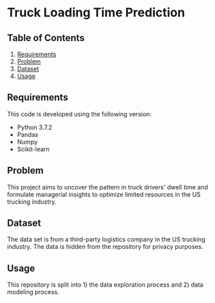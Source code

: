 # Truck Loading Time Prediction

## Table of Contents
1. [Requirements](README.md#requirements)
1. [Problem](README.md#problem)
1. [Dataset](README.md#data)
1. [Usage](README.md#usage)

## Requirements
This code is developed using the following version:
* Python 3.7.2
* Pandas
* Numpy
* Scikit-learn

## Problem
This project aims to uncover the pattern in truck drivers' dwell time and formulate managerial insights to optimize limited resources in the US trucking industry. 

## Dataset
The data set is from a third-party logistics company in the US trucking industry. The data is hidden from the repository for privacy purposes.

## Usage
This repository is split into 1) the data exploration process and 2) data modeling process.
